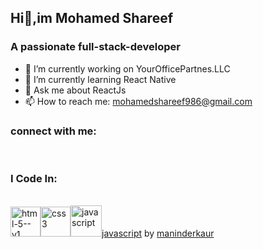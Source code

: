 ## Hi👋,im Mohamed Shareef
<!--**Mohamed-Shareef/Mohamed-Shareef** is a ✨ _special_ ✨ repository because its `README.md` (this file) appears on your GitHub profile.-->
### A passionate full-stack-developer 

- 🔭 I’m currently working on YourOfficePartnes.LLC
- 🌱 I’m currently learning React Native
- 💬 Ask me about ReactJs
- 📫 How to reach me: mohamedshareef986@gmail.com

### connect with me:
<br>

### I Code In:
<br><img width="48" height="48" src="https://img.icons8.com/color/48/html-5--v1.png" alt="html-5--v1"/><img width="48" height="48" src="https://img.icons8.com/color/48/css3.png" alt="css3"/><img width="50" height="50" src="https://img.icons8.com/fluency/50/javascript.png" alt="javascript"/><a href="https://iconscout.com/icons/javascript" class="text-underline font-size-sm" target="_blank">javascript</a> by <a href="https://iconscout.com/contributors/maninderkaur" class="text-underline font-size-sm" target="_blank">maninderkaur</a>


